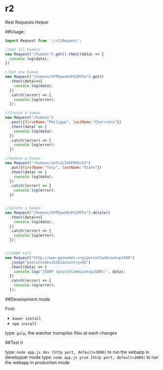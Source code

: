 r2
==

Rest Requests Helper

##Usage:

```javascript
import Request from './r2/Request';

//Get all humans
new Request("/humans").get().then((data) => {
  console.log(data);
})

//Get one human
new Request("/humans/hFPDywuRsPdJM7Fa").get()
  .then((data)=>{
    console.log(data);
  })
  .catch((error) => {
    console.log(error);
  });

//Create a human
new Request("/humans")
  .post({firstName:"Philippe", lastName:"Charrière"})
  .then((data) => {
    console.log(data);
  })
  .catch((error) => {
    console.log(error);
  })

//Update a human
new Request("/humans/yk7LXLlHXFD9Uch2")
  .put({firstName:"Tony", lastName:"Stark"})
  .then((data) => {
    console.log(data);
  })
  .catch((error) => {
    console.log(error);
  })


//delete a human
new Request("/humans/hFPDywuRsPdJM7Fa").delete()
  .then((data)=>{
    console.log(data);
  })
  .catch((error) => {
    console.log(error);
  });


//JSONP Call
new Request("http://www.geonames.org/postalCodeLookupJSON")
  .jsonp("postalcode=15261&country=US")
  .then((data) => {
    console.log("JSONP (postalCodeLookupJSON):", data);
  })
  .catch((error) => {
    console.log(error);
  });
```

##Development mode

First:

- `bower install`
- `npm install`

type: `gulp`, the watcher transpiles files at each changes

##Test it

type: `node app.js dev [http port, default=3000]` to run the webapp in developper mode
type: `node app.js prod [http port, default=3000]` to run the webapp in production mode
